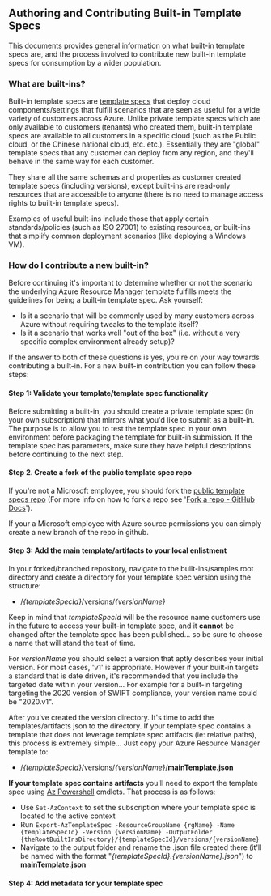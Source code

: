 ## Authoring and Contributing Built-in Template Specs

This documents provides general information on what built-in template specs are, and the process involved to contribute new built-in template specs for consumption by a wider population.

### What are built-ins?
Built-in template specs are [template specs](https://docs.microsoft.com/en-us/azure/azure-resource-manager/templates/template-specs?tabs=azure-powershell) that deploy cloud components/settings that fulfill scenarios that are seen as useful for a wide variety of customers across Azure. Unlike private template specs which are only available to customers (tenants) who created them, built-in template specs are available to all customers in a specific cloud (such as the Public cloud, or the Chinese national cloud, etc. etc.). Essentially they are "global" template specs that any customer can deploy from any region, and they'll behave in the same way for each customer.

They share all the same schemas and properties as customer created template specs (including versions), except built-ins are read-only resources that are accessible to anyone (there is no need to manage access rights to built-in template specs).

Examples of useful built-ins include those that apply certain standards/policies (such as ISO 27001) to existing resources, or built-ins that simplify common deployment scenarios (like deploying a Windows VM).

### How do I contribute a new built-in?

Before continuing it's important to determine whether or not the scenario the underlying Azure Resource Manager template fulfills meets the guidelines for being a built-in template spec. Ask yourself:

 - Is it a scenario that will be commonly used by many customers across Azure without requiring tweaks to the template itself?
 - Is it a scenario that works well "out of the box" (i.e. without a very specific complex environment already setup)?

If the answer to both of these questions is yes, you're on your way towards contributing a built-in. For a new built-in contribution you can follow these steps:

#### Step 1: Validate your template/template spec functionality 

Before submitting a built-in, you should create a private template spec (in your own subscription) that mirrors what you'd like to submit as a built-in. The purpose is to allow you to test the template spec in your own environment before packaging the template for built-in submission. If the template spec has parameters, make sure they have helpful descriptions before continuing to the next step.

#### Step 2. Create a fork of the public template spec repo

If you're not a Microsoft employee, you should fork the [public template specs repo](https://github.com/Azure/template-specs/tree/master) (For more info on how to fork a repo see '[Fork a repo - GitHub Docs](https://docs.github.com/en/get-started/quickstart/fork-a-repo)').

If your a Microsoft employee with Azure source permissions you can simply create a new branch of the repo in github.

#### Step 3: Add the main template/artifacts to your local enlistment

In your forked/branched repository, navigate to the built-ins/samples root directory and create a directory for your template spec version using the structure:

* /*{templateSpecId}*/versions/*{versionName}*

Keep in mind that *templateSpecId* will be the resource name customers use in the future to access your built-in template spec, and it **cannot** be changed after the template spec has been published... so be sure to choose a name that will stand the test of time.

For *versionName* you should select a version that aptly describes your initial version. For most cases, 'v1' is appropriate. However if your built-in targets a standard that is date driven, it's recommended that you include the targeted date within your version... For example for a built-in targeting targeting the 2020 version of SWIFT compliance, your version name could be "2020.v1".

After you've created the version directory. It's time to add the templates/artifacts json to the directory. If your template spec contains a template that does not leverage template spec artifacts (ie: relative paths), this process is extremely simple... Just copy your Azure Resource Manager template to:

* /*{templateSpecId}*/versions/*{versionName}*/**mainTemplate.json**

**If your template spec contains artifacts** you'll need to export the template spec using [Az Powershell](https://docs.microsoft.com/en-us/powershell/azure/new-azureps-module-az) cmdlets. That process is as follows:

* Use `Set-AzContext` to set the subscription where your template spec is located to the active context
* Run `Export-AzTemplateSpec -ResourceGroupName {rgName} -Name {templateSpecId} -Version {versionName} -OutputFolder {theRootBuiltInsDirectory}/{templateSpecId}/versions/{versionName}`
* Navigate to the output folder and rename the .json file created there (it'll be named with the format "*{templateSpecId}.{versionName}.json*") to **mainTemplate.json**

#### Step 4: Add metadata for your template spec
